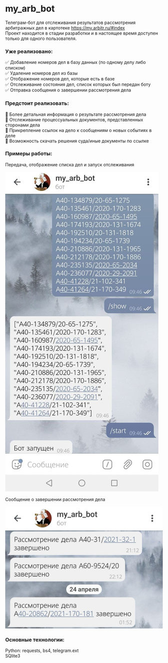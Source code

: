 # my_arb_bot
Телеграм-бот для отслеживания результатов рассмотрения арбитражных дел в картотеке https://my.arbitr.ru/#index
<br>Проект находится в стадии разработки и в настоящее время доступен только для одного пользователя.
<br>
### Уже реализовано:

:white_check_mark: Добавление номеров дел в базу данных (по одному делу либо списком) <br>
:white_check_mark: Удаление номеров дел из базы<br>
:white_check_mark: Отображение номеров дел, которые есть в базе <br>
:white_check_mark: Отслеживание состояния дел, список которых был передан боту <br>
:white_check_mark: Отправка сообщения о завершении рассмотрения дела

### Предстоит реализовать:

:black_square_button: Более детальная информация о результате рассмотрения дела<br> 
:black_square_button: Отслеживание процессуальных документов, представленных сторонами дела<br>
:black_square_button: Прикрепление ссылок на дело к сообщениям о новых событиях в деле<br>
:black_square_button: Возможность скачать решения суда/иные документы по ссылке<br>

### Примеры работы:
Передача, отображение списка дел и запуск отслеживания
<br>

![Alt-текст](imgs/example1.jpg "Передача, отображение списка дел и запуск отслеживания")

Сообщение о завершении рассмотрения дела
<br>

![Alt-текст](imgs/example2.jpg "Передача, отображение списка дел и запуск отслеживания")
<br>

### Основные технологии:
Python: requests, bs4, telegram.ext
<br>SQlite3